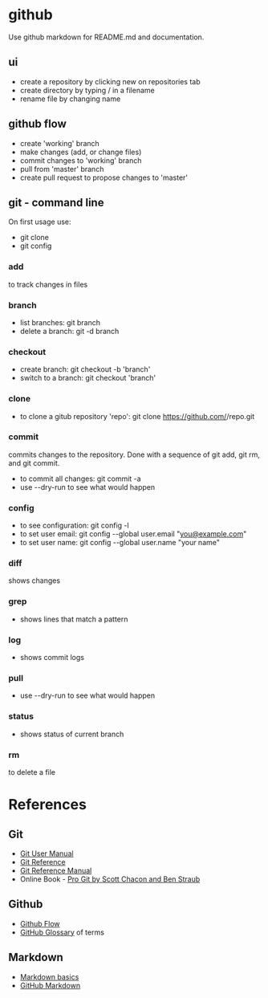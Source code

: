 # github
Use github markdown for README.md and documentation.

## ui
- create a repository by clicking new on repositories tab
- create directory by typing / in a filename
- rename file by changing name

## github flow
- create 'working' branch
- make changes (add, or change files)
- commit changes to 'working' branch
- pull from 'master' branch
- create pull request to propose changes to 'master'

## git - command line
On first usage use:
- git clone
- git config
### add
to track changes in files
### branch
- list branches: git branch
- delete a branch: git -d branch
### checkout
- create branch: git checkout -b 'branch'
- switch to a branch: git checkout 'branch'
### clone
- to clone a gitub repository 'repo': git clone https://github.com/<owner>/repo.git
### commit
commits changes to the repository. Done with a sequence of git add, git rm, and git commit.
- to commit all changes: git commit -a
- use --dry-run to see what would happen
### config
- to see configuration: git config -l
- to set user email: git config --global user.email "you@example.com"
- to set user name: git config --global user.name "your name"
### diff
shows changes
### grep
- shows lines that match a pattern
### log
- shows commit logs
### pull
- use --dry-run to see what would happen
### status
- shows status of current branch
### rm
to delete a file

# References
## Git
- [Git User Manual](https://www.kernel.org/pub/software/scm/git/docs/user-manual.html)
- [Git Reference](http://gitref.org/)
- [Git Reference Manual](http://git-scm.com/docs)
- Online Book - [Pro Git by Scott Chacon and Ben Straub](http://git-scm.com/book/en/v2)
## Github
- [Github Flow](https://guides.github.com/introduction/flow/)
- [GitHub Glossary](https://help.github.com/articles/github-glossary/) of terms
## Markdown
- [Markdown basics](https://help.github.com/articles/markdown-basics/)
- [GitHub Markdown](https://help.github.com/articles/github-flavored-markdown/)
